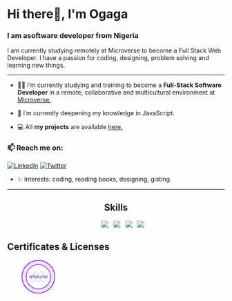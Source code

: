 <h1 align="left"> Hi there👋, I'm Ogaga</h1>
<h3 align="left">I am asoftware developer from Nigeria</h3>

<p align="left">I am currently studying remotely at Microverse to become a Full Stack Web Developer. I have a passion for coding, designing, problem solving and learning new things. </p>

---


- 👩‍💻 I’m currently studying and training to become a **Full-Stack Software Developer** in a remote, collaborative and multicultural environment at [Microverse.](https://github.com/microverseinc)


- 🌱 I’m currently deepening my knowledge in JavaScript.


- 💻 All **my projects** are available [here.](https://github.com/Ogaga01?tab=repositories)


### 📫 Reach me on:
[![LinkedIn](https://img.shields.io/badge/LinkedIn-%230077B5.svg?logo=linkedin&logoColor=white)](https://www.linkedin.com/in/ogaga-iyara-0339b0105/) [![Twitter](https://img.shields.io/badge/Twitter-%231DA1F2.svg?logo=Twitter&logoColor=white)](https://twitter.com/i_ogaga_n)


- ✨ Interests: coding, reading books, designing, gisting.


---


<h2 align="center">Skills</h2>
<p align="center">
  &nbsp; &nbsp; &nbsp; &nbsp; <a href="#" target="blank"><img src="https://img.shields.io/badge/HTML5-E34F26?style=for-the-badge&logo=html5&logoColor=white"></a> &nbsp; <a href="#" target="blank"><img src="https://img.shields.io/badge/CSS3-1572B6?style=for-the-badge&logo=css3&logoColor=white"></a> &nbsp; <a href="#" target="blank"><img src="https://img.shields.io/badge/Sass-CC6699?style=for-the-badge&logo=sass&logoColor=white"></a> &nbsp; <a href="#" target="blank"><img src="https://img.shields.io/badge/JavaScript-F7DF1E?style=for-the-badge&logo=javascript&logoColor=black"></a>
</p>
<h2 align="left">Certificates & Licenses</h2>
<p align="left">
  &nbsp; &nbsp; &nbsp; &nbsp; <a href="https://www.credential.net/ba59dc0e-d33d-48d2-a6ae-6b94736a9984#gs.ynx9rf" target="blank"><img src="./images/html-css-badge.png" width="80"></a> 
</p>




<!--
**Ogaga01/Ogaga01** is a ✨ _special_ ✨ repository because its `README.md` (this file) appears on your GitHub profile.

Here are some ideas to get you started:

- 🔭 I’m currently working on ...
- 🌱 I’m currently learning ...
- 👯 I’m looking to collaborate on ...
- 🤔 I’m looking for help with ...
- 💬 Ask me about ...
- 📫 How to reach me: ...
- 😄 Pronouns: ...
- ⚡ Fun fact: ...
-->
